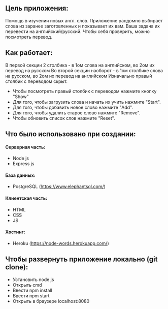 ## Цель приложения: 
Помощь в изучении новых англ. слов. Приложение рандомно выбирает слова из заранее заготовленных и показывает их вам. Ваша задача их перевести на английский/русский. Чтобы себя проверить, можно посмотреть перевод.

## Как работает: 
В первой секции 2 столбика - в 1ом слова на английском, во 2ом их перевод на русском
Во второй секции наоборот - в 1ом столбике слова на русском, во 2ом их перевод на английском
Изначально правый столбик с переводом скрыт. 
 - Чтобы посмотреть правый столбик с переводом нажмите кнопку "Show"
 - Для того, чтобы загрузить слова и начать их учить нажмите "Start".
 - Для того, чтобы добавить новое слово нажмите "Add".
 - Для того, чтобы удалить старое слово нажмите "Remove".
 - Чтобы обновить список слов нажмите "Reset".
 
## Что было использовано при создании:

#### Серверная часть:
 - Node js
 - Express js

#### База данных:
 - PostgreSQL (<https://www.elephantsql.com/>)

#### Клиентская часть:
 - HTML
 - CSS
 - JS

#### Хостинг:
 - Heroku (<https://node-words.herokuapp.com/>)

 ## Чтобы развернуть приложение локально (git clone):
 - Установить node js
 - Открыть cmd
 - Ввести npm install
 - Ввести npm start
 - Открыть в браузере localhost:8080
